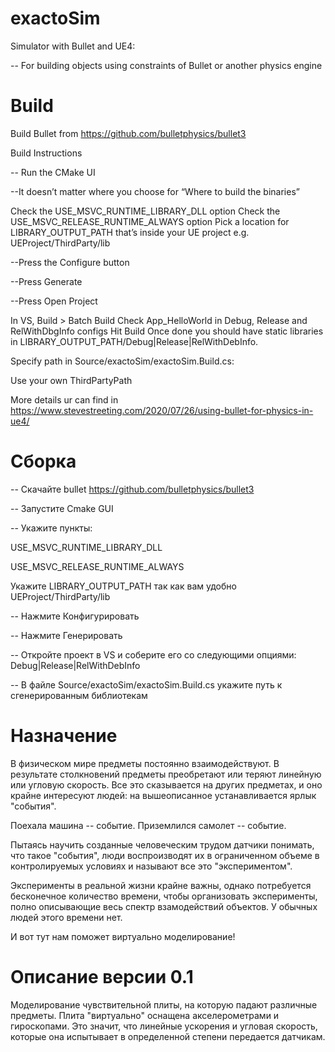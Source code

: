 # exactoSim
 Simulator with Bullet and UE4:

-- For building objects using constraints of Bullet or another physics engine

# Build

Build Bullet from https://github.com/bulletphysics/bullet3

Build Instructions

-- Run the CMake UI

--It doesn’t matter where you choose for “Where to build the binaries”

Check the USE_MSVC_RUNTIME_LIBRARY_DLL option
Check the USE_MSVC_RELEASE_RUNTIME_ALWAYS option
Pick a location for LIBRARY_OUTPUT_PATH that’s inside your UE project
e.g. UEProject/ThirdParty/lib

--Press the Configure button

--Press Generate

--Press Open Project

In VS, Build > Batch Build
Check App_HelloWorld in Debug, Release and RelWithDbgInfo configs
Hit Build
Once done you should have static libraries in LIBRARY_OUTPUT_PATH/Debug|Release|RelWithDebInfo.

Specify path in Source/exactoSim/exactoSim.Build.cs:

Use your own ThirdPartyPath

More details ur can find in https://www.stevestreeting.com/2020/07/26/using-bullet-for-physics-in-ue4/

# Сборка

-- Скачайте bullet https://github.com/bulletphysics/bullet3

-- Запустите Cmake GUI

-- Укажите пункты:

USE_MSVC_RUNTIME_LIBRARY_DLL

USE_MSVC_RELEASE_RUNTIME_ALWAYS

Укажите LIBRARY_OUTPUT_PATH так как вам удобно 
 UEProject/ThirdParty/lib

-- Нажмите Конфигурировать

-- Нажмите Генерировать

-- Откройте проект в VS и соберите его со следующими опциями: Debug|Release|RelWithDebInfo

-- В файле Source/exactoSim/exactoSim.Build.cs укажите путь к сгенерированным библиотекам 

# Назначение

В физическом мире предметы постоянно взаимодействуют. В результате столкновений предметы преобретают или теряют линейную или угловую скорость. Все это сказывается на других предметах, и оно крайне интересуют людей: на вышеописанное устанавливается ярлык "события".


Поехала машина -- событие. Приземлился самолет -- событие.


Пытаясь научить созданные человеческим трудом датчики понимать, что такое "события", люди воспроизводят их в ограниченном объеме в контролируемых условиях и называют все это "экспериментом".


Эксперименты в реальной жизни крайне важны, однако потребуется бесконечное количество времени, чтобы организовать эксперименты, полно описывающие весь спектр взамодействий объектов. У обычных людей этого времени нет. 


И вот тут нам поможет виртуально моделирование! 

# Описание версии 0.1

Моделирование чувствительной плиты, на которую падают различные предметы. Плита "виртуально" оснащена акселерометрами и гироскопами. Это значит, что линейные ускорения и угловая скорость, которые она испытывает в определенной степени передается датчикам.
